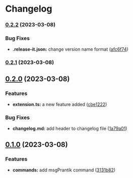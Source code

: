 # Changelog

### [0.2.2](https://github.com/prantiknoor/automated-changelog-release-2/compare/0.2.1...0.2.2) (2023-03-08)


### Bug Fixes

* **.release-it.json:** change version name format ([afc6f74](https://github.com/prantiknoor/automated-changelog-release-2/commit/afc6f74ad058e29ba5e8ef26bc691147ffe9521e))

### [0.2.1](https://github.com/prantiknoor/automated-changelog-release-2/compare/0.2.0...0.2.1) (2023-03-08)

## [0.2.0](https://github.com/prantiknoor/automated-changelog-release-2/compare/0.1.0...0.2.0) (2023-03-08)


### Features

* **extension.ts:** a new feature added ([cbe1222](https://github.com/prantiknoor/automated-changelog-release-2/commit/cbe1222aae32263453abd39eb190cfe759264e0b))


### Bug Fixes

* **changelog.md:** add header to changelog file ([1a79a01](https://github.com/prantiknoor/automated-changelog-release-2/commit/1a79a01fa7e0db552908c6c43b458ff128ae2023))

## [0.1.0](https://github.com/prantiknoor/automated-changelog-release-2/compare/0.0.2...0.1.0) (2023-03-08)


### Features

* **commands:** add msgPrantik command ([3131b82](https://github.com/prantiknoor/automated-changelog-release-2/commit/3131b8232f03c4fb2afd0daf18b3375a4f00f757))